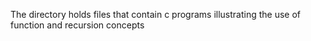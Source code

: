The directory holds files that contain c programs illustrating the use of function and recursion concepts

